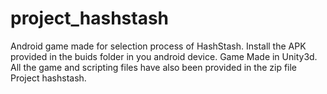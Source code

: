 # project_hashstash
Android game made for selection process of HashStash.
Install the APK provided in the buids folder in you android device.
Game Made in Unity3d.
All the game and scripting files have also been provided in the zip file Project hashstash.
